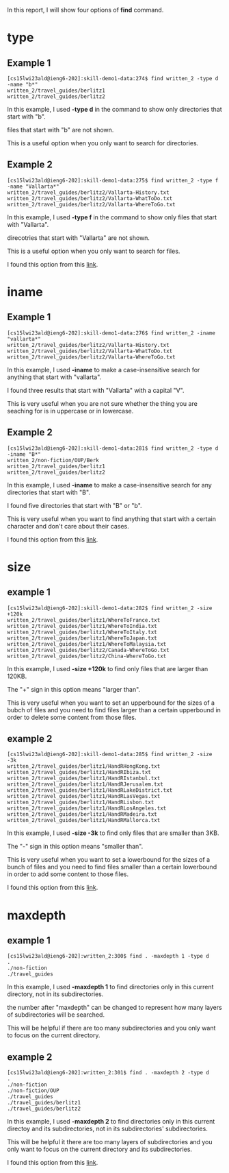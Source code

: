 In this report, I will show four options of **find** command.

type
==========

Example 1
-----

```
[cs15lwi23ald@ieng6-202]:skill-demo1-data:274$ find written_2 -type d -name "b*"
written_2/travel_guides/berlitz1
written_2/travel_guides/berlitz2
```

In this example, I used **-type d** in the command to show only directories that start with "b".

files that start with "b" are not shown.

This is a useful option when you only want to search for directories.

Example 2
------

```
[cs15lwi23ald@ieng6-202]:skill-demo1-data:275$ find written_2 -type f -name "Vallarta*"
written_2/travel_guides/berlitz2/Vallarta-History.txt
written_2/travel_guides/berlitz2/Vallarta-WhatToDo.txt
written_2/travel_guides/berlitz2/Vallarta-WhereToGo.txt
```

In this example, I used **-type f** in the command to show only files that start with "Vallarta".

direcotries that start with "Vallarta" are not shown.

This is a useful option when you only want to search for files.

I found this option from this [link](https://linuxhandbook.com/find-command-examples/).

iname
======

Example 1
-------

```
[cs15lwi23ald@ieng6-202]:skill-demo1-data:276$ find written_2 -iname "vallarta*"
written_2/travel_guides/berlitz2/Vallarta-History.txt
written_2/travel_guides/berlitz2/Vallarta-WhatToDo.txt
written_2/travel_guides/berlitz2/Vallarta-WhereToGo.txt
```

In this example, I used **-iname** to make a case-insensitive search for anything that start with "vallarta".

I found three results that start with "Vallarta" with a capital "V".

This is very useful when you are not sure whether the thing you are seaching for is in uppercase or in lowercase.

Example 2
-------

```
[cs15lwi23ald@ieng6-202]:skill-demo1-data:281$ find written_2 -type d -iname "B*"
written_2/non-fiction/OUP/Berk
written_2/travel_guides/berlitz1
written_2/travel_guides/berlitz2
```

In this example, I used **-iname** to make a case-insensitive search for any directories that start with "B".

I found five directories that start with "B" or "b".

This is very useful when you want to find anything that start with a certain character and don't care about their cases.

I found this option from this [link](https://linuxhandbook.com/find-command-examples/).

size
======

example 1
-----

```
[cs15lwi23ald@ieng6-202]:skill-demo1-data:282$ find written_2 -size +120k
written_2/travel_guides/berlitz1/WhereToFrance.txt
written_2/travel_guides/berlitz1/WhereToIndia.txt
written_2/travel_guides/berlitz1/WhereToItaly.txt
written_2/travel_guides/berlitz1/WhereToJapan.txt
written_2/travel_guides/berlitz1/WhereToMalaysia.txt
written_2/travel_guides/berlitz2/Canada-WhereToGo.txt
written_2/travel_guides/berlitz2/China-WhereToGo.txt
```

In this example, I used **-size +120k** to find only files that are larger than 120KB.

The "+" sign in this option means "larger than".

This is very useful when you want to set an upperbound for the sizes of a bubch of files and you need to find files larger than a certain upperbound in order to delete some content from those files.

example 2
------

```
[cs15lwi23ald@ieng6-202]:skill-demo1-data:285$ find written_2 -size -3k
written_2/travel_guides/berlitz1/HandRHongKong.txt
written_2/travel_guides/berlitz1/HandRIbiza.txt
written_2/travel_guides/berlitz1/HandRIstanbul.txt
written_2/travel_guides/berlitz1/HandRJerusalem.txt
written_2/travel_guides/berlitz1/HandRLakeDistrict.txt
written_2/travel_guides/berlitz1/HandRLasVegas.txt
written_2/travel_guides/berlitz1/HandRLisbon.txt
written_2/travel_guides/berlitz1/HandRLosAngeles.txt
written_2/travel_guides/berlitz1/HandRMadeira.txt
written_2/travel_guides/berlitz1/HandRMallorca.txt
```

In this example, I used **-size -3k** to find only files that are smaller than 3KB.

The "-" sign in this option means "smaller than".

This is very useful when you want to set a lowerbound for the sizes of a bunch of files and you need to find files smaller than a certain lowerbound in order to add some content to those files.

I found this option from this [link](https://linuxhandbook.com/find-command-examples/).

maxdepth
======

example 1
-------

```
[cs15lwi23ald@ieng6-202]:written_2:300$ find . -maxdepth 1 -type d
.
./non-fiction
./travel_guides
```

In this example, I used **-maxdepth 1** to find directories only in this current directory, not in its subdirectories.

the number after "maxdepth" can be changed to represent how many layers of subdirectories will be searched.

This will be helpful if there are too many subdirectories and you only want to focus on the current directory.

example 2
------

```
[cs15lwi23ald@ieng6-202]:written_2:301$ find . -maxdepth 2 -type d
.
./non-fiction
./non-fiction/OUP
./travel_guides
./travel_guides/berlitz1
./travel_guides/berlitz2
```

In this example, I used **-maxdepth 2** to find directories only in this current directoy and its subdirectories, not in its subdirectories' subdirectories.

This will be helpful it there are too many layers of subdirectories and you only want to focus on the current directory and its subdirectories.

I found this option from this [link](https://linuxhandbook.com/find-command-examples/).
